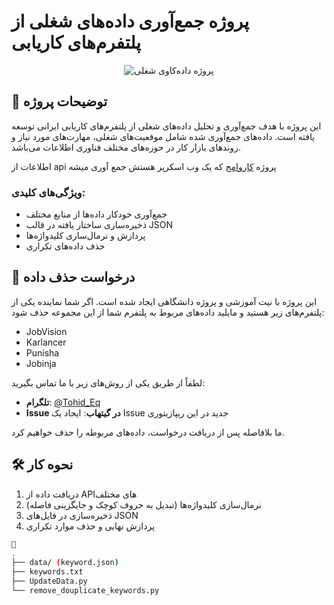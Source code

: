 # پروژه جمع‌آوری داده‌های شغلی از پلتفرم‌های کاریابی

<div align="center">
  <img src="https://placehold.co/600x120/23262c/bdbb91?text=KarVamej%20Data&font=tahoma" alt="پروژه داده‌کاوی شغلی">
</div>

## 📜 توضیحات پروژه

این پروژه با هدف جمع‌آوری و تحلیل داده‌های شغلی از پلتفرم‌های کاریابی ایرانی توسعه یافته است. داده‌های جمع‌آوری شده شامل موقعیت‌های شغلی، مهارت‌های مورد نیاز و روندهای بازار کار در حوزه‌های مختلف فناوری اطلاعات می‌باشد.

اطلاعات از api پروژه
[کاروامج](https://github.com/TohidEq/uni-kar-vamej)
که یک وب اسکرپر هستش جمع آوری میشه

### ویژگی‌های کلیدی:

- جمع‌آوری خودکار داده‌ها از منابع مختلف
- ذخیره‌سازی ساختار یافته در قالب JSON
- پردازش و نرمال‌سازی کلیدواژه‌ها
- حذف داده‌های تکراری

## 📣 درخواست حذف داده

این پروژه با نیت آموزشی و پروژه دانشگاهی ایجاد شده است. اگر شما نماینده یکی از پلتفرم‌های زیر هستید و مایلید داده‌های مربوط به پلتفرم شما از این مجموعه حذف شود:

- JobVision
- Karlancer
- Punisha
- Jobinja

لطفاً از طریق یکی از روش‌های زیر با ما تماس بگیرید:

- **تلگرام**: [@Tohid_Eq](https://t.me/tohid_eq)
- **Issue در گیتهاب**: ایجاد یک Issue جدید در این ریپازیتوری

ما بلافاصله پس از دریافت درخواست، داده‌های مربوطه را حذف خواهیم کرد.

## 🛠 نحوه کار

1. دریافت داده از APIهای مختلف
2. نرمال‌سازی کلیدواژه‌ها (تبدیل به حروف کوچک و جایگزینی فاصله)
3. ذخیره‌سازی در فایل‌های JSON
4. پردازش نهایی و حذف موارد تکراری

```bash
📁
.
├── data/ (keyword.json)
├── keywords.txt
├── UpdateData.py
└── remove_douplicate_keywords.py
```

